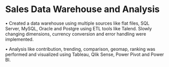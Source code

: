 # Sales Data Warehouse and Analysis

•	Created a data warehouse using multiple sources like flat files, SQL Server, MySQL, Oracle and Postgre using ETL tools like Talend. Slowly changing dimensions, currency conversion and error handling were implemented.

•	Analysis like contribution, trending, comparison, geomap, ranking was performed and visualized using Tableau, Qlik Sense, Power Pivot and Power BI.
